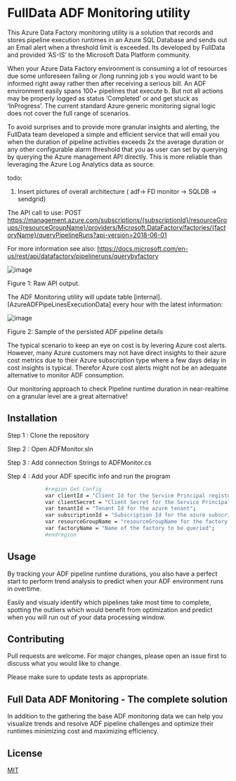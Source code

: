 # FullData ADF Monitoring utility

This Azure Data Factory monitoring utility is a solution that records and stores pipeline execution runtimes in an Azure SQL Database and sends out an Email alert when a threshold limit is exceeded. Its developed by FullData and provided ‘AS-IS’ to the Microsoft Data Platform community.


When your Azure Data Factory environment is consuming a lot of resources due some unforeseen failing or /long running job s you would want to be informed right away rather then after receiving a serious bill. An ADF environment easily spans 100+ pipelines that execute b. But not all actions may be properly logged as status ‘Completed’ or and get stuck as ‘InProgress’. The current standard Azure generic monitoring signal logic does not cover the full range of scenarios.


To avoid surprises and to provide more granular insights and alerting, the FullData team developed a simple and efficient service that will email you when the duration of pipeline activities exceeds 2x the average duration or any other configurable alarm threshold that you as user can set by querying by querying the Azure management API directly. This is more reliable than leveraging the Azure Log Analytics data as source.


todo:  
1) Insert pictures of overall architecture ( adf-> FD monitor -> SQLDB -> sendgrid)  

The API call to use: 
POST https://management.azure.com/subscriptions/{subscriptionId}/resourceGroups/{resourceGroupName}/providers/Microsoft.DataFactory/factories/{factoryName}/queryPipelineRuns?api-version=2018-06-01

For more information see also: https://docs.microsoft.com/en-us/rest/api/datafactory/pipelineruns/querybyfactory

![image](https://user-images.githubusercontent.com/79724599/109359528-a224e600-78ab-11eb-8666-37e4041e8037.png)

Figure 1:  Raw API output.


The ADF Monitoring utility will update table [internal].[AzureADFPipeLinesExecutionData] every hour with the latest information: 

![image](https://user-images.githubusercontent.com/79724599/109359548-ae10a800-78ab-11eb-97e8-42499db56245.png)

Figure 2: Sample of the persisted ADF pipeline details


The typical scenario to keep an eye on cost is by levering Azure cost alerts. However, many Azure customers may not have direct insights to their azure cost metrics due to their Azure subscription type where a few days delay in cost insights is typical. Therefor Azure cost alerts might not be an adequate alternative to monitor ADF consumption. 

Our monitoring approach to check Pipeline runtime duration in near-realtime on a granular level are a great alternative! 


## Installation

Step 1 : Clone the repository


Step 2 : Open ADFMonitor.sln


Step 3 : Add connection Strings to ADFMonitor.cs


Step 4 : Add your ADF specific info and run the program



```bash
            #region Get Config
            var clientId = "Client Id for the Service Principal registered";
            var clientSecret = "Client Secret for the Service Principal registered";
            var tenantId = "Tenant Id for the azure tenant";
            var subscriptionId = "Subscription Id for the azure subscription";
            var resourceGroupName = "resourceGroupName for the factory to be queried";
            var factoryName = "Name of the factory to be queried";
            #endregion
```
## Usage

By tracking your ADF pipeline runtime durations, you also have a perfect start to perform trend analysis to predict when your ADF environment runs in overtime.

Easily and visualy identify which pipelines take most time to complete, spotting the outliers which would benefit from optimization and predict when you will run out of your data processing window. 

## Contributing
Pull requests are welcome. For major changes, please open an issue first to discuss what you would like to change.

Please make sure to update tests as appropriate.

## Full Data ADF Monitoring - The complete solution

In addition to the gathering the base ADF monitoring data we can help you visualize trends and resolve ADF pipeline challenges and optimize their runtimes minimizing cost and maximizing efficiency.

## License
[MIT](https://choosealicense.com/licenses/mit/)
